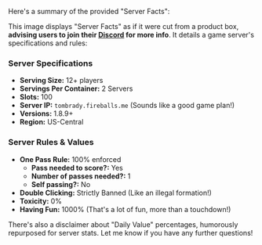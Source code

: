 Here's a summary of the provided "Server Facts":

This image displays "Server Facts" as if it were cut from a product box, **advising users to join their [Discord]($DISCORD) for more info**. It details a game server's specifications and rules:

### Server Specifications
*   **Serving Size:** 12+ players
*   **Servings Per Container:** 2 Servers
*   **Slots:** 100
*   **Server IP:** `tombrady.fireballs.me` (Sounds like a good game plan!)
*   **Versions:** 1.8.9+
*   **Region:** US-Central

### Server Rules & Values
*   **One Pass Rule:** 100% enforced
    *   **Pass needed to score?:** Yes
    *   **Number of passes needed?:** 1
    *   **Self passing?:** No
*   **Double Clicking:** Strictly Banned (Like an illegal formation!)
*   **Toxicity:** 0%
*   **Having Fun:** 1000% (That's a lot of fun, more than a touchdown!)

There's also a disclaimer about "Daily Value" percentages, humorously repurposed for server stats. Let me know if you have any further questions!
